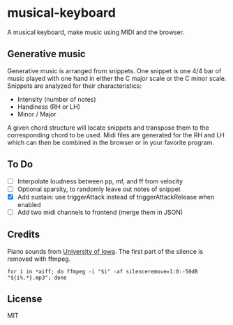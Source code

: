 # musical-keyboard

A musical keyboard, make music using MIDI and the browser.


## Generative music

Generative music is arranged from snippets. One snippet is one 4/4 bar of music played with one hand in either the C major scale or the C minor scale. Snippets are analyzed for their characteristics:

- Intensity (number of notes)
- Handiness (RH or LH)
- Minor / Major

A given chord structure will locate snippets and transpose them to the corresponding chord to be used. Midi files are generated for the RH and LH which can then be combined in the browser or in your favorite program.

## To Do

- [ ] Interpolate loudness between pp, mf, and ff from velocity
- [ ] Optional sparsity, to randomly leave out notes of snippet
- [x] Add sustain: use triggerAttack instead of triggerAttackRelease when enabled
- [ ] Add two midi channels to frontend (merge them in JSON)

## Credits

Piano sounds from [University of Iowa](http://theremin.music.uiowa.edu/MISpiano.html). The first part of the silence is removed with ffmpeg.

```
for i in *aiff; do ffmpeg -i "$i" -af silenceremove=1:0:-50dB "${i%.*}.mp3"; done
```

## License 

MIT
